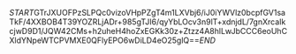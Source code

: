 $START$GTrJXUOFPzSLPQc0vizoVHpPZgT4m1LXVbj6/iJ0iYWVlz0bcpfGV1saTkF/4XXBOB4T39YOZRLjADr+985gTJI6/qyYbLOcv3n9lT+xdnjdL/7gnXrcaIkcjwD9D1/JQW42CMs+h2uheH4hoZxEGKk30z+Ztzz4A8hlLwJbCCC6eoUhCXldYNpeWTCPVMXE0QFlyEPO6wDiLD4eO25glQ==$END$